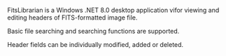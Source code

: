 FitsLibrarian is a Windows .NET 8.0 desktop application vifor viewing and editing headers of FITS-formatted image file.

Basic file searching and searching functions are supported.

Header fields can be individually modified, added or deleted.
